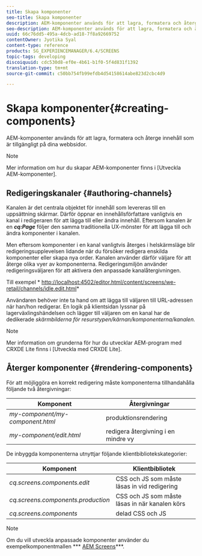 ```yaml
---
title: Skapa komponenter
seo-title: Skapa komponenter
description: AEM-komponenter används för att lagra, formatera och återge innehåll som är tillgängligt på dina webbsidor. Följ den här sidan om du vill veta mer om redigeringskanaler och återgivningskomponenter.
seo-description: AEM-komponenter används för att lagra, formatera och återge innehåll som är tillgängligt på dina webbsidor. Följ den här sidan om du vill veta mer om redigeringskanaler och återgivningskomponenter.
uuid: 66c76dd5-495a-4dcb-ad18-7f8a92669752
contentOwner: Jyotika Syal
content-type: reference
products: SG_EXPERIENCEMANAGER/6.4/SCREENS
topic-tags: developing
discoiquuid: cdc530d8-ef0e-4b61-b1f0-5f4d831f1392
translation-type: tm+mt
source-git-commit: c50bb754fb99efdb4d54158614abe823d2cbc4d9

---
```



# Skapa komponenter{#creating-components}

AEM-komponenter används för att lagra, formatera och återge innehåll som är tillgängligt på dina webbsidor.

>[!NOTE]
>
>Mer information om hur du skapar AEM-komponenter finns i [Utveckla AEM-komponenter].

## Redigeringskanaler {#authoring-channels}

Kanalen är det centrala objektet för innehåll som levereras till en uppsättning skärmar. Därför öppnar en innehållsförfattare vanligtvis en kanal i redigeraren för att lägga till eller ändra innehåll. Eftersom kanalen är en ***cq:Page*** följer den samma traditionella UX-mönster för att lägga till och ändra komponenter i kanalen.

Men eftersom komponenter i en kanal vanligtvis återges i helskärmsläge blir redigeringsupplevelsen lidande när du försöker redigera enskilda komponenter eller skapa nya order. Kanalen använder därför väljare för att återge olika vyer av komponenterna. Redigeringsmiljön använder redigeringsväljaren för att aktivera den anpassade kanalåtergivningen.

Till exempel * [http://localhost:4502/editor.html/content/screens/we-retail/channels/idle.edit.html](http://localhost:4502/editor.html/content/screens/we-retail/channels/idle.edit.html)*

Användaren behöver inte ta hand om att lägga till väljaren till URL-adressen när han/hon redigerar. En logik på klientsidan lyssnar på lagerväxlingshändelsen och lägger till väljaren om en kanal har de dedikerade *skärmbilderna för resurstypen/kärnan/komponenterna/kanalen.*

>[!NOTE]
>
>Mer information om grunderna för hur du utvecklar AEM-program med CRXDE Lite finns i [Utveckla med CRXDE Lite].

## Återger komponenter {#rendering-components}

För att möjliggöra en korrekt redigering måste komponenterna tillhandahålla följande två återgivningar:

| **Komponent** | **Återgivningar** |
|---|---|
| *my-component/my-component.html* | produktionsrendering |
| *my-component/edit.html* | redigera återgivning i en mindre vy |

De inbyggda komponenterna utnyttjar följande klientbibliotekskategorier:

| **Komponent** | **Klientbibliotek** |
|---|---|
| *cq.screens.components.edit* | CSS och JS som måste läsas in vid redigering |
| *cq.screens.components.production* | CSS och JS som måste läsas in när kanalen körs |
| *cq.screens.components* | delad CSS och JS |

>[!NOTE]
>
>Om du vill utveckla anpassade komponenter använder du exempelkomponentmallen *** [AEM Screens](https://github.com/Adobe-Marketing-Cloud/aem-screens-component-template)***.

